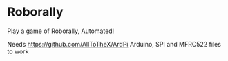 # Roborally
Play a game of Roborally, Automated!

Needs https://github.com/AllToTheX/ArdPi Arduino, SPI and MFRC522 files to work